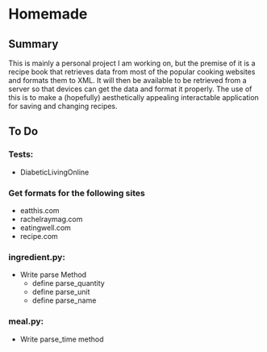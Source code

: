 # Homemade
## Summary
This is mainly a personal project I am working on, but the premise of it is a
recipe book that retrieves data from most of the popular cooking websites and
formats them to XML. It will then be available to be retrieved from a server so that
devices can get the data and format it properly. The use of this is to make
a (hopefully) aesthetically appealing interactable application for saving and
changing recipes.

## To Do
### Tests:
* DiabeticLivingOnline

### Get formats for the following sites
* eatthis.com
* rachelraymag.com
* eatingwell.com
* recipe.com

### ingredient.py:
* Write parse Method
  * define parse_quantity
  * define parse_unit
  * define parse_name

### meal.py:
* Write parse_time method
